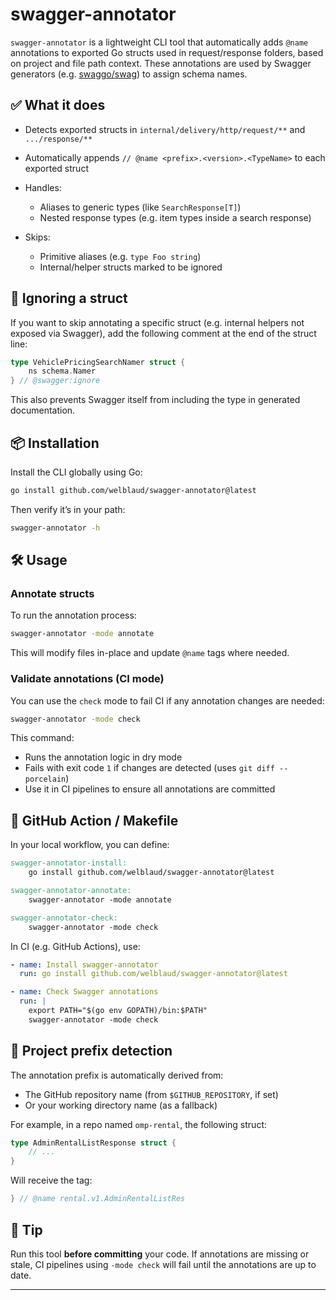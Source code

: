 # swagger-annotator

`swagger-annotator` is a lightweight CLI tool that automatically adds `@name` annotations to exported Go structs used in request/response folders, based on project and file path context. These annotations are used by Swagger generators (e.g. [swaggo/swag](https://github.com/swaggo/swag)) to assign schema names.

## ✅ What it does

* Detects exported structs in `internal/delivery/http/request/**` and `.../response/**`
* Automatically appends `// @name <prefix>.<version>.<TypeName>` to each exported struct
* Handles:

    * Aliases to generic types (like `SearchResponse[T]`)
    * Nested response types (e.g. item types inside a search response)
* Skips:

    * Primitive aliases (e.g. `type Foo string`)
    * Internal/helper structs marked to be ignored

## 🚫 Ignoring a struct

If you want to skip annotating a specific struct (e.g. internal helpers not exposed via Swagger), add the following comment at the end of the struct line:

```go
type VehiclePricingSearchNamer struct {
	ns schema.Namer
} // @swagger:ignore
```

This also prevents Swagger itself from including the type in generated documentation.

## 📦 Installation

Install the CLI globally using Go:

```bash
go install github.com/welblaud/swagger-annotator@latest
```

Then verify it’s in your path:

```bash
swagger-annotator -h
```

## 🛠️ Usage

### Annotate structs

To run the annotation process:

```bash
swagger-annotator -mode annotate
```

This will modify files in-place and update `@name` tags where needed.

### Validate annotations (CI mode)

You can use the `check` mode to fail CI if any annotation changes are needed:

```bash
swagger-annotator -mode check
```

This command:

* Runs the annotation logic in dry mode
* Fails with exit code `1` if changes are detected (uses `git diff --porcelain`)
* Use it in CI pipelines to ensure all annotations are committed

## 🧚‍ GitHub Action / Makefile

In your local workflow, you can define:

```makefile
swagger-annotator-install:
	go install github.com/welblaud/swagger-annotator@latest

swagger-annotator-annotate:
	swagger-annotator -mode annotate

swagger-annotator-check:
	swagger-annotator -mode check
```

In CI (e.g. GitHub Actions), use:

```yaml
- name: Install swagger-annotator
  run: go install github.com/welblaud/swagger-annotator@latest

- name: Check Swagger annotations
  run: |
    export PATH="$(go env GOPATH)/bin:$PATH"
    swagger-annotator -mode check
```

## 🧠 Project prefix detection

The annotation prefix is automatically derived from:

* The GitHub repository name (from `$GITHUB_REPOSITORY`, if set)
* Or your working directory name (as a fallback)

For example, in a repo named `omp-rental`, the following struct:

```go
type AdminRentalListResponse struct {
	// ...
}
```

Will receive the tag:

```go
} // @name rental.v1.AdminRentalListRes
```

## 🧼 Tip

Run this tool **before committing** your code. If annotations are missing or stale, CI pipelines using `-mode check` will fail until the annotations are up to date.

---
